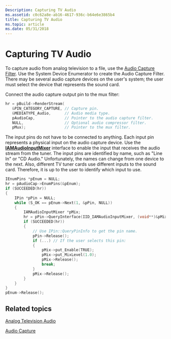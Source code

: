 ```yaml
---
Description: Capturing TV Audio
ms.assetid: c0c62a8e-ab16-4617-936c-b64e6e3865b4
title: Capturing TV Audio
ms.topic: article
ms.date: 05/31/2018
---
```


# Capturing TV Audio

To capture audio from analog television to a file, use the [Audio Capture Filter](audio-capture-filter.md). Use the System Device Enumerator to create the Audio Capture Filter. There may be several audio capture devices on the user's system; the user must select the device that represents the sound card.

Connect the audio capture output pin to the mux filter:


```C++
hr = pBuild->RenderStream(
   &PIN_CATEGORY_CAPTURE, // Capture pin.
   &MEDIATYPE_Audio,      // Audio media type.
   pAudioCap,             // Pointer to the audio capture filter.
   NULL,                  // Optional audio compressor filter.
   pMux);                 // Pointer to the mux filter.
```



The input pins do not have to be connected to anything. Each input pin represents a physical input on the audio capture device. Use the [**IAMAudioInputMixer**](/windows/desktop/api/Strmif/nn-strmif-iamaudioinputmixer) interface to enable the input that receives the audio stream from the tuner. The input pins are identified by name, such as "Line In" or "CD Audio." Unfortunately, the names can change from one device to the next. Also, different TV tuner cards use different inputs to the sound card. Therefore, it is up to the user to identify which input to use.


```C++
IEnumPins *pEnum = NULL;
hr = pAudioCap->EnumPins(&pEnum);
if (SUCCEEDED(hr))
{
    IPin *pPin = NULL;
    while (S_OK == pEnum->Next(1, &pPin, NULL))
    {
        IAMAudioInputMixer *pMix;
        hr = pPin->QueryInterface(IID_IAMAudioInputMixer, (void**)&pMix);
        if (SUCCEEDED(hr))
        {
            // Use IPin::QueryPinInfo to get the pin name.
            pPin->Release();
            if (...) // If the user selects this pin:
            {
                pMix->put_Enable(TRUE);
                pMix->put_MixLevel(1.0);
                pMix->Release();
                break;
            }
            pMix->Release();
        }
    }
}
pEnum->Release();
```



## Related topics

<dl> <dt>

[Analog Television Audio](analog-television-audio.md)
</dt> <dt>

[Audio Capture](audio-capture.md)
</dt> </dl>

 

 



